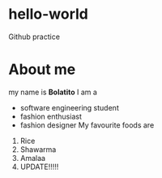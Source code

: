 # hello-world
Github practice
# About me
my name is **Bolatito**
I am a
- software engineering student
- fashion enthusiast
- fashion designer 
My favourite foods are
1. Rice
2. Shawarma
3. Amalaa
4. UPDATE!!!!!
